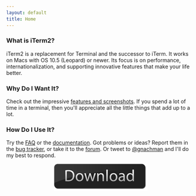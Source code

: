 ```yaml
---
layout: default
title: Home
---
```


### What is iTerm2?

iTerm2 is a replacement for Terminal and the successor to iTerm. It works on Macs with OS 10.5 (Leopard) or newer. Its focus is on performance, internationalization, and supporting innovative features that make your life better.

### Why Do I Want It?

Check out the impressive [features and screenshots](#/section/features). If you spend a lot of time in a terminal, then you'll appreciate all the little things that add up to a lot.

### How Do I Use It? 

Try the [FAQ](#/section/faq) or the [documentation](#/section/documentation). Got problems or ideas? Report them in the
[bug tracker](http://code.google.com/p/iterm2/issues/entry),
or take it to the [forum](http://groups.google.com/group/iterm2-discuss).
Or tweet to [@gnachman](http://twitter.com/?status=@gnachman) and I'll do my best to respond.

<center>
<a href="http://iterm2.com/downloads/stable/iTerm2_v1_0_0.zip" target="_blank"><img src="/images/download-button.png" title="Download" ></a>
</center>
